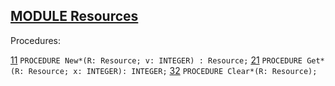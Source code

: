 
## [MODULE Resources](https://github.com/io-core/Mod/blob/main/Resources.Mod)

Procedures:

[11](https://github.com/io-core/Mod/blob/main/Resources.Mod#11) `PROCEDURE New*(R: Resource; v: INTEGER) : Resource;`
[21](https://github.com/io-core/Mod/blob/main/Resources.Mod#21) `PROCEDURE Get*(R: Resource; x: INTEGER): INTEGER;`
[32](https://github.com/io-core/Mod/blob/main/Resources.Mod#32) `PROCEDURE Clear*(R: Resource);`
